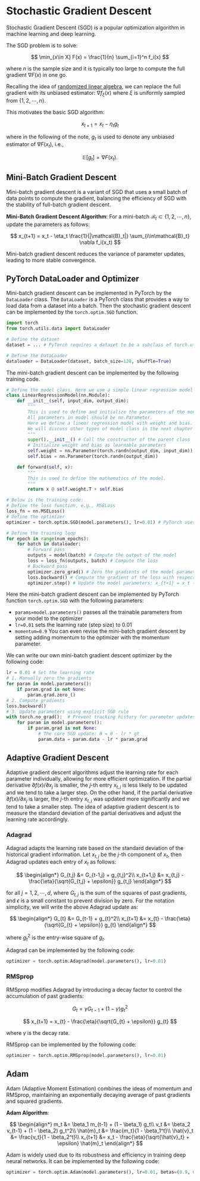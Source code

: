 # Stochastic Gradient Descent

Stochastic Gradient Descent (SGD) is a popular optimization algorithm in machine learning and deep learning. 

The SGD problem is to solve:

$$
\min_{x\in X} F(x) = \frac{1}{n} \sum_{i=1}^n f_i(x)
$$

where $n$ is the sample size and it is typically too large to compute the full gradient $\nabla F(x)$ in one go.

Recalling the idea of [randomized linear algebra](../chapter_linear_algebra/stochastic_matrix.md), we can replace the full gradient with its unbiased estimator: $\nabla f_{\xi}(x)$ where $\xi$ is uniformly sampled from $\{1, 2, \cdots, n\}$. 

This motivates the basic SGD algorithm:

$$
x_{t+1} = x_t - \eta_t g_t
$$

where in the following of the note, $g_t$ is used to denote any unbiased estimator of $\nabla F(x_t)$, i.e.,

$$
\mathbb{E}[g_t] = \nabla F(x_t).
$$

## Mini-Batch Gradient Descent

Mini-batch gradient descent is a variant of SGD that uses a small batch of data points to compute the gradient, balancing the efficiency of SGD with the stability of full-batch gradient descent.

**Mini-Batch Gradient Descent Algorithm**: For a mini-batch $\mathcal{B}_t \subset \{1, 2, \cdots, n\}$, update the parameters as follows:

$$
x_{t+1} = x_t - \eta_t \frac{1}{|\mathcal{B}_t|} \sum_{i\in\mathcal{B}_t} \nabla f_i(x_t)
$$

Mini-batch gradient descent reduces the variance of parameter updates, leading to more stable convergence.

## PyTorch DataLoader and Optimizer

Mini-batch gradient descent can be implemented in PyTorch by the `DataLoader` class. The `DataLoader` is a PyTorch class that provides a way to load data from a dataset into a batch. Then the stochastic gradient descent can be implemented by the `torch.optim.SGD` function.

```python
import torch
from torch.utils.data import DataLoader

# Define the dataset
dataset = ... # PyTorch requires a dataset to be a subclass of torch.utils.data.Dataset

# Define the DataLoader
dataloader = DataLoader(dataset, batch_size=128, shuffle=True)
```

The mini-batch gradient descent can be implemented by the following training code.

```python
# Define the model class. Here we use a simple linear regression model as an example.
class LinearRegressionModel(nn.Module):
    def __init__(self, input_dim, output_dim):
        """
        This is used to define and initialize the parameters of the model.
        All parameters in model should be nn.Parameter.
        Here we define a linear regression model with weight and bias.
        We will discuss other types of model class in the next chapter of deep learning.
        """
        super().__init__() # Call the constructor of the parent class
        # Initialize weight and bias as learnable parameters
        self.weight = nn.Parameter(torch.randn(output_dim, input_dim))
        self.bias = nn.Parameter(torch.randn(output_dim))

    def forward(self, x):
        """
        This is used to define the mathematics of the model.
        """
        return x @ self.weight.T + self.bias

# Below is the training code:
# Define the loss function, e.g., MSELoss
loss_fn = nn.MSELoss()
# Define the optimizer 
optimizer = torch.optim.SGD(model.parameters(), lr=0.01) # PyTorch uses SGD as the mini-batch gradient descent optimizer

# Define the training loop
for epoch in range(num_epochs):
    for batch in dataloader:
        # Forward pass
        outputs = model(batch) # Compute the output of the model
        loss = loss_fn(outputs, batch) # Compute the loss 
        # Backward pass
        optimizer.zero_grad() # Zero the gradients of the model parameters
        loss.backward() # Compute the gradient of the loss with respect to the model parameters
        optimizer.step() # Update the model parameters: x_{t+1} = x_t - lr * g_t
```

Here the mini-batch gradient descent can be implemented by PyTorch function `torch.optim.SGD` with the following parameters:

- `params=model.parameters()` passes all the trainable parameters from your model to the optimizer
- `lr=0.01` sets the learning rate (step size) to 0.01
- `momentum=0.9` You can even revise the mini-batch gradient descent by setting adding momentum to the optimizer with the momentum parameter.


We can write our own mini-batch gradient descent optimizer by the following code:

```python
lr = 0.01 # Set the learning rate
# 1. Manually zero the gradients
for param in model.parameters():
    if param.grad is not None:
        param.grad.zero_()
# 2. Compute gradients
loss.backward()
# 3. Update parameters using explicit SGD rule
with torch.no_grad():  # Prevent tracking history for parameter updates
    for param in model.parameters():
        if param.grad is not None:
            # The core SGD update: θ = θ - lr * gt
            param.data = param.data - lr * param.grad
```




## Adaptive Gradient Descent

Adaptive gradient descent algorithms adjust the learning rate for each parameter individually, allowing for more efficient optimization. If the partial derivative $\partial f(x) / \partial x_j$ is smaller, the $j$-th entry $x_{t,j}$ is less likely to be updated and we tend to take a larger step. On the other hand, if the partial derivative $\partial f(x) / \partial x_j$ is larger, the $j$-th entry $x_{t,j}$ was updated more significantly and we tend to take a smaller step. The idea of adaptive gradient descent is to measure the standard deviation of the partial derivatives and adjust the learning rate accordingly.

### Adagrad

Adagrad adapts the learning rate based on the standard deviation of the historical gradient information. Let $x_{t,j}$ be the $j$-th component of $x_t$, then Adagrad updates each entry of $x_t$ as follows:

$$
\begin{align*}
G_{t,j} &= G_{t-1,j} + g_{t,j}^2\\
x_{t+1,j} &= x_{t,j} - \frac{\eta}{\sqrt{G_{t,j} + \epsilon}} g_{t,j}
\end{align*}
$$

for all $j=1,2,\cdots,d$, where $G_{t,j}$ is the sum of the squares of past gradients, and $\epsilon$ is a small constant to prevent division by zero. For the notation simplicity, we will write the above Adagrad update as:

$$
\begin{align*}
G_{t} &= G_{t-1} + g_{t}^2\\
x_{t+1} &= x_{t} - \frac{\eta}{\sqrt{G_{t} + \epsilon}} g_{t}
\end{align*}
$$

where $g_{t}^2$ is the entry-wise square of $g_t$.

Adagrad can be implemented by the following code:

```python
optimizer = torch.optim.Adagrad(model.parameters(), lr=0.01)
```

### RMSprop

RMSprop modifies Adagrad by introducing a decay factor to control the accumulation of past gradients:

$$
G_{t} = \gamma G_{t-1} + (1 - \gamma) g_{t}^2
$$

$$
x_{t+1} = x_{t} - \frac{\eta}{\sqrt{G_{t} + \epsilon}} g_{t}
$$

where $\gamma$ is the decay rate.

RMSprop can be implemented by the following code:

```python
optimizer = torch.optim.RMSprop(model.parameters(), lr=0.01)
```

## Adam

Adam (Adaptive Moment Estimation) combines the ideas of momentum and RMSprop, maintaining an exponentially decaying average of past gradients and squared gradients.

**Adam Algorithm**:


$$
\begin{align*}
m_t &= \beta_1 m_{t-1} + (1 - \beta_1) g_t\\
v_t &= \beta_2 v_{t-1} + (1 - \beta_2) g_t^2\\
\hat{m}_t &= \frac{m_t}{1 - \beta_1^t}\\
\hat{v}_t &= \frac{v_t}{1 - \beta_2^t}\\
x_{t+1} &= x_t - \frac{\eta}{\sqrt{\hat{v}_t} + \epsilon} \hat{m}_t
\end{align*}
$$

Adam is widely used due to its robustness and efficiency in training deep neural networks. It can be implemented by the following code:

```python
optimizer = torch.optim.Adam(model.parameters(), lr=0.01, betas=(0.9, 0.999))
```


